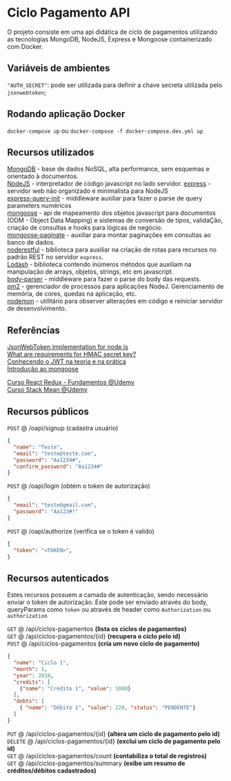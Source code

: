 # Ciclo Pagamento API

O projeto consiste em uma api didática de ciclo de pagamentos utilizando as tecnologias MongoDB, NodeJS, Express e Mongoose containerizado com Docker.

## Variáveis de ambientes

`"AUTH_SECRET"`: pode ser utilizada para definir a chave secreta utilizada pelo `jsonwebtoken`;

## Rodando aplicação Docker

`docker-compose up` ou `docker-compose -f docker-compose.dev.yml up`

## Recursos utilizados

[MongoDB](https://docs.mongodb.com/) - base de dados NoSQL, alta performance, sem esquemas e orientado à documentos.  
[NodeJS](https://nodejs.org/en/docs/) - interpretador de código javascript no lado servidor.
[express](http://expressjs.com/en/4x/api.html) - servidor web não organizado e minimalista para NodeJS  
[express-query-init](https://www.npmjs.com/package/express-query-int) - middleware auxiliar para fazer o parse de query parameters numéricos  
[mongoose](http://mongoosejs.com/docs/guide.html) - api de mapeamento dos objetos javascript para documentos (ODM - Object Data Mapping) e sistemas de conversão de tipos, validaÇão, criação de consultas e hooks para lógicas de negócio.  
[mongoose-paginate](https://github.com/edwardhotchkiss/mongoose-paginate) - auxiliar para montar paginações em consultas ao banco de dados.  
[noderestful](https://github.com/baugarten/node-restful) - biblioteca para auxiliar na criação de rotas para recursos no padrão REST no servidor `express`.  
[Lodash](https://lodash.com/docs/) - biblioteca contendo inúmeros métodos que auxiliam na manipulação de arrays, objetos, strings, etc em javascript.  
[body-parser](https://github.com/expressjs/body-parser) - middleware para fazer o parse do body das requests.  
[pm2](http://pm2.keymetrics.io/) - gerenciador de processos para aplicações NodeJ. Gerenciamento de memória, de cores, quedas na aplicação, etc.  
[nodemon](https://github.com/remy/nodemon) - utilitário para observer alterações em código e reiniciar servidor de desenvolvimento.

## Referências

[JsonWebToken implementation for node.js](https://github.com/auth0/node-jsonwebtoken)  
[What are requirements for HMAC secret key?](https://security.stackexchange.com/questions/95972/what-are-requirements-for-hmac-secret-key)  
[Conhecendo o JWT na teoria e na prática](https://imasters.com.br/desenvolvimento/json-web-token-conhecendo-o-jwt-na-teoria-e-na-pratica/?trace=1519021197&source=single)  
[Introdução ao mongoose](http://nodebr.com/nodejs-e-mongodb-introducao-ao-mongoose/)  

[Curso React Redux - Fundamentos @Udemy](https://www.udemy.com/react-redux-pt)  
[Curso Stack Mean @Udemy](https://www.udemy.com/mean-primeira-aplicacao-do-zero)

## Recursos públicos

`POST` @ /oapi/signup  (cadastra usuário)

```json
{
  "name": "Teste",
  "email": "teste@teste.com",
  "password": "Aa1234#",
  "confirm_password": "Aa1234#"
}
```

`POST` @ /oapi/login  (obtém o token de autorização)

```json
{
  "email": "teste@gmail.com",
  "password": "Aa123#!"
}
```

`POST` @ /oapi/authorize  (verifica se o token é valido)

```json
{
  "token": "<TOKEN>",
}
```

## Recursos autenticados

Estes recursos possuem a camada de autenticação, sendo necessário enviar o token de autorização. Este pode ser enviado através do body, queryParams como `token` ou através de header como `Authorization` ou  `authorization`

`GET` @ /api/ciclos-pagamentos  **(lista os ciclos de pagamentos)**  
`GET` @ /api/ciclos-pagamentos/{id}  **(recupera o ciclo pelo id)**  
`POST` @ /api/ciclos-pagamentos  **(cria um novo ciclo de pagamento)**  

```json
{
  "name": "Ciclo 1",
  "month": 1,
  "year": 2018,
  "credits": [
    {"name": "Crédito 1", "value": 1000}
  ],
  "debts": [
    { "name": "Débito 1", "value": 220, "status": "PENDENTE"}
  ]
}
```

`PUT` @ /api/ciclos-pagamentos/{id}  **(altera um ciclo de pagamento pelo id)**  
`DELETE` @ /api/ciclos-pagamentos/{id}  **(exclui um ciclo de pagamento pelo id)**  
`GET` @ /api/ciclos-pagamentos/count  **(contabiliza o total de registros)**  
`GET` @ /api/ciclos-pagamentos/summary  **(exibe um resumo de créditos/débitos cadastrados)**
